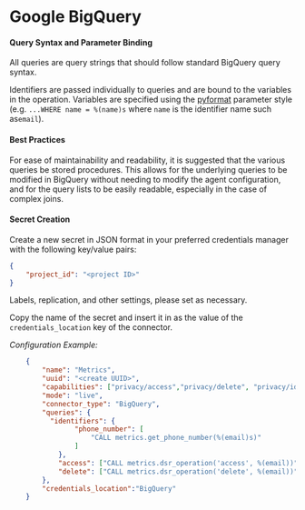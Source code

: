 # Google BigQuery

#### Query Syntax and Parameter Binding
All queries are query strings that should follow standard BigQuery query syntax. 

Identifiers are passed individually to queries and are bound to the variables in the operation. Variables are specified using the [pyformat](https://peps.python.org/pep-0249/#paramstyle) parameter style (e.g. `...WHERE name = %(name)s` where `name` is the identifier name such as`email`).

#### Best Practices
For ease of maintainability and readability, it is suggested that the various queries be stored procedures. This allows for the underlying queries to be modified in BigQuery without needing to modify the agent configuration, and for the query lists to be easily readable, especially in the case of complex joins.

#### Secret Creation

Create a new secret in JSON format in your preferred credentials manager with the following key/value pairs:
```json
{
    "project_id": "<project ID>"
}
```
Labels, replication, and other settings, please set as necessary.

Copy the name of the secret and insert it in as the value of the `credentials_location` key of the connector.

_Configuration Example:_
```json
    {
        "name": "Metrics",
        "uuid": "<create UUID>",
        "capabilities": ["privacy/access","privacy/delete", "privacy/identifiers"],
        "mode": "live",
        "connector_type": "BigQuery",
        "queries": {
          "identifiers": {
                "phone_number": [
                    "CALL metrics.get_phone_number(%(email)s)"
                ]
            },
            "access": ["CALL metrics.dsr_operation('access', %(email))"],
            "delete": ["CALL metrics.dsr_operation('delete', %(email))"]
        },
        "credentials_location":"BigQuery"
    }
```

